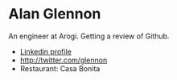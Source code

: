 # Alan Glennon
An engineer at Arogi. Getting a review of Github.
- [Linkedin profile](https://www.linkedin.com/in/alanglennon)
- http://twitter.com/glennon
- Restaurant: Casa Bonita
